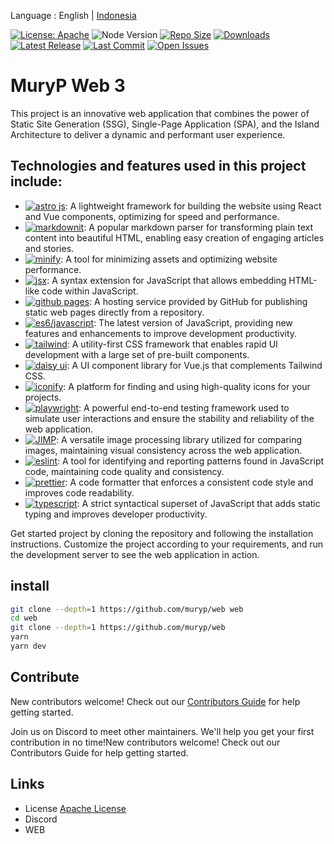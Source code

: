 Language : English | [Indonesia](./README-ID.md)

[![License: Apache](https://img.shields.io/badge/License-Apache-blue.svg)](https://opensource.org/licenses/Apache-2.0)
![Node Version](https://img.shields.io/badge/node-16-green.svg)
[![Repo Size](https://img.shields.io/github/repo-size/alifprihantoro/learn-astro)](https://github.com/alifprihantoro/learn-astro)
[![Downloads](https://img.shields.io/github/downloads/alifprihantoro/learn-astro/total)](https://github.com/alifprihantoro/learn-astro/releases)
[![Latest Release](https://img.shields.io/github/release/alifprihantoro/learn-astro)](https://github.com/alifprihantoro/learn-astro/releases/latest)
[![Last Commit](https://img.shields.io/github/last-commit/alifprihantoro/learn-astro)](https://github.com/alifprihantoro/learn-astro/commits/master)
[![Open Issues](https://img.shields.io/github/issues/alifprihantoro/learn-astro)](https://github.com/alifprihantoro/learn-astro/issues)
# MuryP Web 3
This project is an innovative web application that combines the power of Static Site Generation (SSG), Single-Page Application (SPA), and the Island Architecture to deliver a dynamic and performant user experience.

## Technologies and features used in this project include:

- [![astro js](https://img.shields.io/badge/-astro%20js-007ACC?logo=astro&style=flat)](https://astro.build/): A lightweight framework for building the website using React and Vue components, optimizing for speed and performance.
- [![markdownit](https://img.shields.io/badge/-markdownit-007ACC?logo=markdown&style=flat)](https://markdown-it.github.io/): A popular markdown parser for transforming plain text content into beautiful HTML, enabling easy creation of engaging articles and stories.
- [![minify](https://img.shields.io/badge/-minify-007ACC?logo=minify&style=flat)](https://www.npmjs.com/package/minify): A tool for minimizing assets and optimizing website performance.
- [![jsx](https://img.shields.io/badge/-jsx-007ACC?logo=react&style=flat)](https://reactjs.org/docs/introducing-jsx.html): A syntax extension for JavaScript that allows embedding HTML-like code within JavaScript.
- [![github pages](https://img.shields.io/badge/-github%20pages-007ACC?logo=github&style=flat)](https://pages.github.com/): A hosting service provided by GitHub for publishing static web pages directly from a repository.
- [![es6/javascript](https://img.shields.io/badge/-es6/javascript-007ACC?logo=javascript&style=flat)](https://developer.mozilla.org/en-US/docs/Web/JavaScript): The latest version of JavaScript, providing new features and enhancements to improve development productivity.
- [![tailwind](https://img.shields.io/badge/-tailwind-007ACC?logo=tailwind-css&style=flat)](https://tailwindcss.com/): A utility-first CSS framework that enables rapid UI development with a large set of pre-built components.
- [![daisy ui](https://img.shields.io/badge/-daisy%20ui-007ACC?logo=vue.js&style=flat)](https://daisyui.com/): A UI component library for Vue.js that complements Tailwind CSS.
- [![iconify](https://img.shields.io/badge/-iconify-007ACC?logo=iconify&style=flat)](https://iconify.design/): A platform for finding and using high-quality icons for your projects.
- [![playwright](https://img.shields.io/badge/-playwright-007ACC?logo=playwright&style=flat)](https://playwright.dev/): A powerful end-to-end testing framework used to simulate user interactions and ensure the stability and reliability of the web application.
- [![JIMP](https://img.shields.io/badge/-JIMP-007ACC?logo=jimp&style=flat)](https://www.npmjs.com/package/jimp): A versatile image processing library utilized for comparing images, maintaining visual consistency across the web application.
- [![eslint](https://img.shields.io/badge/-eslint-007ACC?logo=eslint&style=flat)](https://eslint.org/): A tool for identifying and reporting patterns found in JavaScript code, maintaining code quality and consistency.
- [![prettier](https://img.shields.io/badge/-prettier-007ACC?logo=prettier&style=flat)](https://prettier.io/): A code formatter that enforces a consistent code style and improves code readability.
- [![typescript](https://img.shields.io/badge/-typescript-007ACC?logo=typescript&style=flat)](https://www.typescriptlang.org/): A strict syntactical superset of JavaScript that adds static typing and improves developer productivity.

Get started project by cloning the repository and following the installation instructions. Customize the project according to your requirements, and run the development server to see the web application in action.

## install
```bash
git clone --depth=1 https://github.com/muryp/web web
cd web
git clone --depth=1 https://github.com/muryp/web
yarn
yarn dev
```
## Contribute
New contributors welcome! Check out our [Contributors Guide](./CONTRIBUTE.md) for help getting started.

Join us on Discord to meet other maintainers. We'll help you get your first contribution in no time!New contributors welcome! Check out our Contributors Guide for help getting started.
## Links
- License [Apache License](./LICENSE)
- Discord
- WEB
